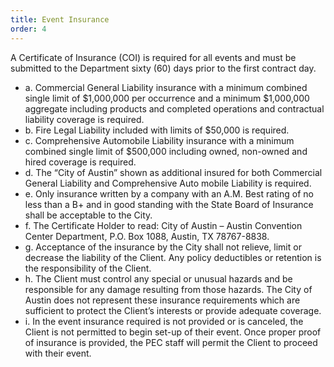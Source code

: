 ```yaml
---
title: Event Insurance
order: 4
---
```


A Certificate of Insurance (COI) is required for all events and must be submitted to the Department sixty (60) days prior to the first contract day. 

- a. Commercial General Liability insurance with a minimum combined single limit of $1,000,000 per occurrence and a minimum $1,000,000 aggregate including products and completed operations and contractual liability coverage is required.
- b. Fire Legal Liability included with limits of $50,000 is required.
- c. Comprehensive Automobile Liability insurance with a minimum combined single limit of $500,000 including owned, non-owned and hired coverage is required.
- d. The “City of Austin” shown as additional insured for both Commercial General Liability and Comprehensive Auto mobile Liability is required.
- e. Only insurance written by a company with an A.M. Best rating of no less than a B+ and in good standing with the State Board of Insurance shall be acceptable to the City.
- f. The Certificate Holder to read: City of Austin – Austin Convention Center Department, P.O. Box 1088, Austin, TX 78767-8838.
- g. Acceptance of the insurance by the City shall not relieve, limit or decrease the liability of the Client. Any policy deductibles or retention is the responsibility of the Client.
- h. The Client must control any special or unusual hazards and be responsible for any damage resulting from those hazards. The City of Austin does not represent these insurance requirements which are sufficient to protect the Client’s interests or provide adequate coverage.
- i. In the event insurance required is not provided or is canceled, the Client is not permitted to begin set-up of their event. Once proper proof of insurance is provided, the PEC staff will permit the Client to proceed with their event.
